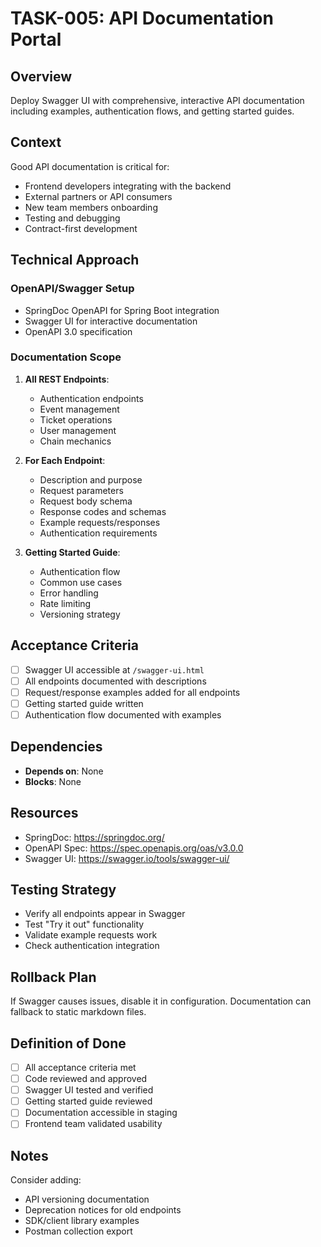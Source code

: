 # TASK-005: API Documentation Portal

## Overview
Deploy Swagger UI with comprehensive, interactive API documentation including examples, authentication flows, and getting started guides.

## Context
Good API documentation is critical for:
- Frontend developers integrating with the backend
- External partners or API consumers
- New team members onboarding
- Testing and debugging
- Contract-first development

## Technical Approach
### OpenAPI/Swagger Setup
- SpringDoc OpenAPI for Spring Boot integration
- Swagger UI for interactive documentation
- OpenAPI 3.0 specification

### Documentation Scope
1. **All REST Endpoints**:
   - Authentication endpoints
   - Event management
   - Ticket operations
   - User management
   - Chain mechanics

2. **For Each Endpoint**:
   - Description and purpose
   - Request parameters
   - Request body schema
   - Response codes and schemas
   - Example requests/responses
   - Authentication requirements

3. **Getting Started Guide**:
   - Authentication flow
   - Common use cases
   - Error handling
   - Rate limiting
   - Versioning strategy

## Acceptance Criteria
- [ ] Swagger UI accessible at `/swagger-ui.html`
- [ ] All endpoints documented with descriptions
- [ ] Request/response examples added for all endpoints
- [ ] Getting started guide written
- [ ] Authentication flow documented with examples

## Dependencies
- **Depends on**: None
- **Blocks**: None

## Resources
- SpringDoc: https://springdoc.org/
- OpenAPI Spec: https://spec.openapis.org/oas/v3.0.0
- Swagger UI: https://swagger.io/tools/swagger-ui/

## Testing Strategy
- Verify all endpoints appear in Swagger
- Test "Try it out" functionality
- Validate example requests work
- Check authentication integration

## Rollback Plan
If Swagger causes issues, disable it in configuration. Documentation can fallback to static markdown files.

## Definition of Done
- [ ] All acceptance criteria met
- [ ] Code reviewed and approved
- [ ] Swagger UI tested and verified
- [ ] Getting started guide reviewed
- [ ] Documentation accessible in staging
- [ ] Frontend team validated usability

## Notes
Consider adding:
- API versioning documentation
- Deprecation notices for old endpoints
- SDK/client library examples
- Postman collection export
